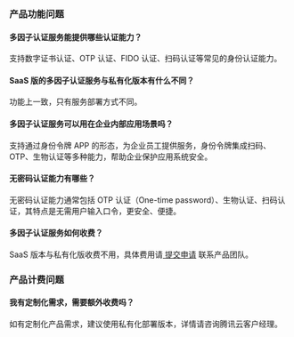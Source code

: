 ﻿### 产品功能问题

#### 多因子认证服务能提供哪些认证能力？
支持数字证书认证、OTP 认证、FIDO 认证、扫码认证等常见的身份认证能力。

#### SaaS 版的多因子认证服务与私有化版本有什么不同？
功能上一致，只有服务部署方式不同。

#### 多因子认证服务可以用在企业内部应用场景吗？
支持通过身份令牌 APP 的形态，为企业员工提供服务，身份令牌集成扫码、OTP、生物认证等多种能力，帮助企业保护应用系统安全。

#### 无密码认证能力有哪些？
无密码认证能力通常包括 OTP 认证（One-time password）、生物认证、扫码认证，其特点是无需用户输入口令，更安全、便捷。

#### 多因子认证服务如何收费？
SaaS 版本与私有化版收费不用，具体费用请[ 提交申请](https://cloud.tencent.com/apply/p/h6yib8x1nce) 联系产品团队。

### 产品计费问题
#### 我有定制化需求，需要额外收费吗？
如有定制化产品需求，建议使用私有化部署版本，详情请咨询腾讯云客户经理。

